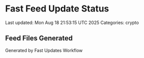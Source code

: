 # Fast Feed Update Status
Last updated: Mon Aug 18 21:53:15 UTC 2025
Categories: crypto

## Feed Files Generated

Generated by Fast Updates Workflow
